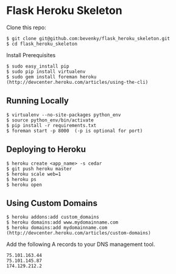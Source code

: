 Flask Heroku Skeleton
=====================

Clone this repo:

    $ git clone git@github.com:bevenky/flask_heroku_skeleton.git
    $ cd flask_heroku_skeleton

Install Prerequisites

    $ sudo easy_install pip
    $ sudo pip install virtualenv
    $ sudo gem install foreman heroku (http://devcenter.heroku.com/articles/using-the-cli)

Running Locally
--------------------

    $ virtualenv --no-site-packages python_env
    $ source python_env/bin/activate
    $ pip install -r requirements.txt
    $ foreman start -p 8000  (-p is optional for port)


Deploying to Heroku
---------------------

    $ heroku create <app_name> -s cedar
    $ git push heroku master
    $ heroku scale web=1
    $ heroku ps
    $ heroku open


Using Custom Domains
--------------

    $ heroku addons:add custom_domains
    $ heroku domains:add www.mydomainname.com
    $ heroku domains:add mydomainname.com (http://devcenter.heroku.com/articles/custom-domains)

Add the following A records to your DNS management tool.

    75.101.163.44
    75.101.145.87
    174.129.212.2
